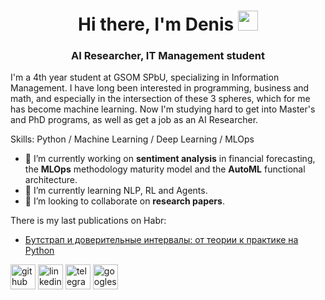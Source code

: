 <h1 align="center">Hi there, I'm Denis
<img src="https://github.com/blackcater/blackcater/raw/main/images/Hi.gif" height="32"/></h1>
<h3 align="center">AI Researcher, IT Management student</h3>

I'm a 4th year student at GSOM SPbU, specializing in Information Management. I have long been interested in programming, business and math, and especially in the intersection of these 3 spheres, which for me has become machine learning. Now I'm studying hard to get into Master's and PhD programs, as well as get a job as an AI Researcher.

Skills: Python / Machine Learning / Deep Learning / MLOps

- 🔭 I’m currently working on **sentiment analysis** in financial forecasting, the **MLOps** methodology maturity model and the **AutoML** functional architecture.
- 🌱 I’m currently learning NLP, RL and Agents.
- 👯 I’m looking to collaborate on **research papers**.

There is my last publications on Habr:
<!-- BLOG-POST-LIST:START -->
- [Бутстрап и доверительные интервалы: от теории к практике на Python](https://habr.com/ru/articles/829336/?utm_campaign=829336&utm_source=habrahabr&utm_medium=rss)
<!-- BLOG-POST-LIST:END -->



[<img src='https://cdn.jsdelivr.net/npm/simple-icons@3.0.1/icons/github.svg' alt='github' height='40'>](https://github.com/denisalpino)  [<img src='https://cdn.jsdelivr.net/npm/simple-icons@3.0.1/icons/linkedin.svg' alt='linkedin' height='40'>](https://www.linkedin.com/in/http://linkedin.com/in/denis-tomin-a92454254/)  [<img src='https://cdn.jsdelivr.net/npm/simple-icons@3.0.1/icons/telegram.svg' alt='telegram' height='40'>](https://t.me/denisalpino)  [<img src='https://cdn.jsdelivr.net/npm/simple-icons@3.0.1/icons/googlescholar.svg' alt='googlescholar' height='40'>](https://habr.com/ru/users/denisalpino/)
